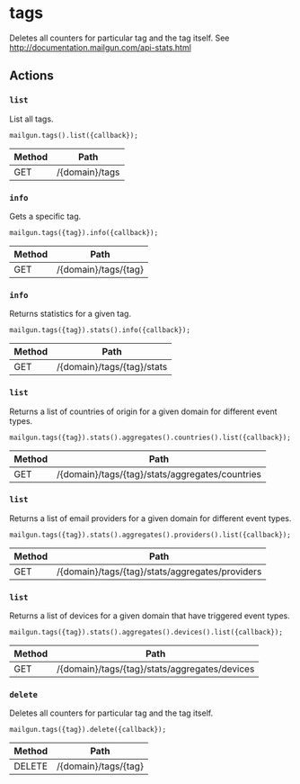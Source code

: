# tags

Deletes all counters for particular tag and the tag itself. See http://documentation.mailgun.com/api-stats.html

## Actions

### `list`

List all tags.

`mailgun.tags().list({callback});`

Method | Path
--- | ---
GET | /{domain}/tags

### `info`

Gets a specific tag.

`mailgun.tags({tag}).info({callback});`

Method | Path
--- | ---
GET | /{domain}/tags/{tag}

### `info`

Returns statistics for a given tag.

`mailgun.tags({tag}).stats().info({callback});`

Method | Path
--- | ---
GET | /{domain}/tags/{tag}/stats

### `list`

Returns a list of countries of origin for a given domain for different event types.

`mailgun.tags({tag}).stats().aggregates().countries().list({callback});`

Method | Path
--- | ---
GET | /{domain}/tags/{tag}/stats/aggregates/countries

### `list`

Returns a list of email providers for a given domain for different event types.

`mailgun.tags({tag}).stats().aggregates().providers().list({callback});`

Method | Path
--- | ---
GET | /{domain}/tags/{tag}/stats/aggregates/providers

### `list`

Returns a list of devices for a given domain that have triggered event types.

`mailgun.tags({tag}).stats().aggregates().devices().list({callback});`

Method | Path
--- | ---
GET | /{domain}/tags/{tag}/stats/aggregates/devices

### `delete`

Deletes all counters for particular tag and the tag itself.

`mailgun.tags({tag}).delete({callback});`

Method | Path
--- | ---
DELETE | /{domain}/tags/{tag}

